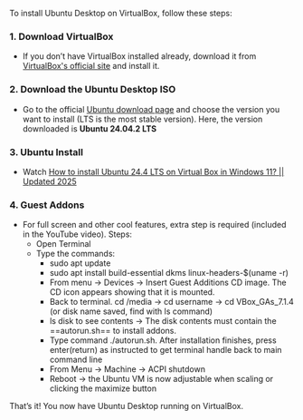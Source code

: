 To install Ubuntu Desktop on VirtualBox, follow these steps:

### 1. **Download VirtualBox**

- If you don’t have VirtualBox installed already, download it from [VirtualBox's official site](https://www.virtualbox.org/) and install it.

### 2. **Download the Ubuntu Desktop ISO**

- Go to the official [Ubuntu download page](https://ubuntu.com/download/desktop) and choose the version you want to install (LTS is the most stable version). Here, the version downloaded is **Ubuntu 24.04.2 LTS**

### 3. **Ubuntu Install**

* Watch [How to install Ubuntu 24.4 LTS on Virtual Box in Windows 11? || Updated 2025](https://www.youtube.com/watch?v=zQQITfFrg4U)

### 4. **Guest Addons**

* For full screen and other cool features, extra step is required (included in the YouTube video).
  Steps:
	* Open Terminal
	* Type the commands: 
		* sudo apt update
		* sudo apt install build-essential dkms linux-headers-$(uname -r)
		* From  menu -> Devices -> Insert Guest Additions CD image. The CD icon appears showing that it is mounted. 
		* Back to terminal. cd /media -> cd username  -> cd VBox_GAs_7.1.4 (or disk name saved, find with ls command)
		* ls disk to see contents -> The disk contents must contain the ==autorun.sh==  to install addons.
		* Type command ./autorun.sh. After installation finishes, press enter(return) as instructed to get terminal handle back to main command line
		* From Menu -> Machine -> ACPI shutdown
		* Reboot -> the Ubuntu VM is now adjustable when scaling or clicking the maximize button

That’s it! You now have Ubuntu Desktop running on VirtualBox. 